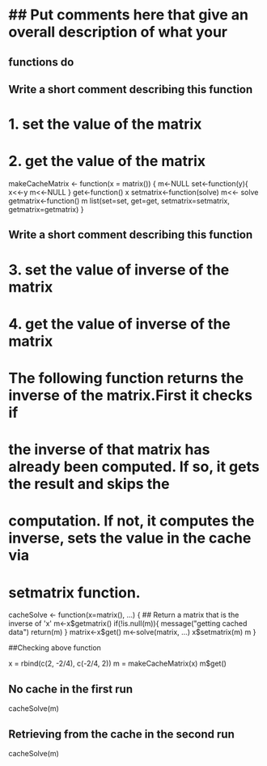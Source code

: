 # ## Put comments here that give an overall description of what your
## functions do

## Write a short comment describing this function
# 1. set the value of the matrix 
# 2. get the value of the matrix 


makeCacheMatrix <- function(x = matrix()) {
  m<-NULL
  set<-function(y){
  x<<-y
  m<<-NULL
}
get<-function() x
setmatrix<-function(solve) m<<- solve
getmatrix<-function() m
list(set=set, get=get,
   setmatrix=setmatrix,
   getmatrix=getmatrix)
}


## Write a short comment describing this function

# 3. set the value of inverse of the matrix 
# 4. get the value of inverse of the matrix 
# The following function returns the inverse of the matrix.First it checks if 
# the inverse of that matrix has already been computed. If so, it gets the result and skips the 
# computation. If not, it computes the inverse, sets the value in the cache via 
# setmatrix function. 


cacheSolve <- function(x=matrix(), ...) {
		## Return a matrix that is the inverse of 'x'
    m<-x$getmatrix()
    if(!is.null(m)){
      message("getting cached data")
      return(m)
    }
    matrix<-x$get()
    m<-solve(matrix, ...)
    x$setmatrix(m)
    m
}

##Checking above function

 x = rbind(c(2, -2/4), c(-2/4, 2)) 
 m = makeCacheMatrix(x) 
 m$get() 

## No cache in the first run 
cacheSolve(m) 

## Retrieving from the cache in the second run 
cacheSolve(m) 


